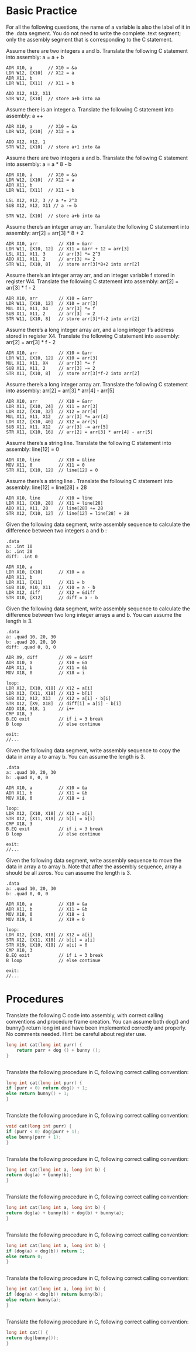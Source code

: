 # Basic Practice
For all the following questions, the name of a variable is also the label of it in the .data segment. You do not need to write the complete .text segment; only the assembly segment that is corresponding to the C statement.

Assume there are two integers a and b. Translate the following C statement into assembly:
a = a + b

```arm
ADR X10, a      // X10 = &a
LDR W12, [X10]  // X12 = a
ADR X11, b
LDR W11, [X11]  // X11 = b

ADD X12, X12, X11
STR W12, [X10]  // store a+b into &a
```

Assume there is an integer a. Translate the following C statement into assembly:
a ++
```arm
ADR X10, a      // X10 = &a
LDR W12, [X10]  // X12 = a

ADD X12, X12, 1
STR W12, [X10]  // store a+1 into &a
```

Assume there are two integers a and b. Translate the following C statement into assembly:
a = a * 8 - b
```arm
ADR X10, a      // X10 = &a
LDR W12, [X10]  // X12 = a
ADR X11, b
LDR W11, [X11]  // X11 = b

LSL X12, X12, 3 // a *= 2^3
SUB X12, X12, X11 // a -= b

STR W12, [X10]  // store a+b into &a
```

Assume there’s an integer array arr. Translate the following C statement into assembly:
arr[2] = arr[3] * 8 + 2
```arm
ADR X10, arr        // X10 = &arr
LDR W11, [X10, 12]  // X11 = &arr + 12 = arr[3]
LSL X11, X11, 3     // arr[3] *= 2^3
ADD X11, X11, 2     // arr[3] += 2
STR W11, [X10, 8]   // store arr[3]*8+2 into arr[2]
```

Assume there’s an integer array arr, and an integer variable f stored in register W4. Translate the following C statement into assembly:
arr[2] = arr[3] * f - 2
```arm
ADR X10, arr        // X10 = &arr
LDR W11, [X10, 12]  // X10 = arr[3]
MUL X11, X11, X4    // arr[3] *= f
SUB X11, X11, 2     // arr[3] -= 2
STR W11, [X10, 8]   // store arr[3]*f-2 into arr[2]
```

Assume there’s a long integer array arr, and a long integer f’s address stored in register X4. Translate
the following C statement into assembly:
arr[2] = arr[3] * f - 2
```arm
ADR X10, arr        // X10 = &arr
LDR W11, [X10, 12]  // X10 = arr[3]
MUL X11, X11, X4    // arr[3] *= f
SUB X11, X11, 2     // arr[3] -= 2
STR X11, [X10, 8]   // store arr[3]*f-2 into arr[2]
```

Assume there’s a long integer array arr. Translate the following C statement into assembly:
arr[2] = arr[3] * arr[4] - arr[5]
```arm
ADR X10, arr        // X10 = &arr
LDR X11, [X10, 24]  // X11 = arr[3]
LDR X12, [X10, 32]  // X12 = arr[4]
MUL X11, X11, X12   // arr[3] *= arr[4]
LDR X12, [X10, 40]  // X12 = arr[5]
SUB X11, X11, X12   // arr[3] -= arr[5]
STR X11, [X10, 16]  // arr[2] = arr[3] * arr[4] - arr[5]
```

Assume there’s a string line. Translate the following C statement into assembly:
line[12] = 0
```arm
ADR X10, line       // X10 = &line
MOV X11, 0          // X11 = 0
STR X11, [X10, 12]  // line[12] = 0
```

Assume there’s a string line . Translate the following C statement into assembly:
line[12] = line[28] + 28
```arm
ADR X10, line       // X10 = line
LDR X11, [X10, 28]  // X11 = line[28]
ADD X11, X11, 28    // line[28] += 28
STR X12, [X10, 12]  // line[12] = line[28] + 28
```

Given the following data segment, write assembly sequence to calculate the difference between two integers a and b :
```arm
.data
a: .int 10
b: .int 20
diff: .int 0
```

```arm
ADR X10, a
LDR X10, [X10]      // X10 = a
ADR X11, b
LDR X11, [X11]      // X11 = b
SUB X10, X10, X11   // X10 = a - b
LDR X12, diff       // X12 = &diff
STR X10, [X12]      // diff = a - b
```

Given the following data segment, write assembly sequence to calculate the difference between two long integer arrays a and b. You can assume the length is 3.
```arm
.data
a: .quad 10, 20, 30
b: .quad 20, 20, 10
diff: .quad 0, 0, 0
```

```arm
ADR X9, diff        // X9 = &diff
ADR X10, a          // X10 = &a
ADR X11, b          // X11 = &b
MOV X18, 0          // X18 = i

loop:
LDR X12, [X10, X18] // X12 = a[i]
LDR X13, [X11, X18] // X13 = b[i]
SUB X12, X12, X13   // X12 = a[i] - b[i]
STR X12, [X9, X18]  // diff[i] = a[i] - b[i]
ADD X18, X18, 1     // i++
CMP X18, 3
B.EQ exit           // if i = 3 break
B loop              // else continue

exit:
//...
```

Given the following data segment, write assembly sequence to copy the data in array a to array b. You
can assume the length is 3.
```arm
.data
a: .quad 10, 20, 30
b: .quad 0, 0, 0
```

```arm
ADR X10, a          // X10 = &a
ADR X11, b          // X11 = &b
MOV X18, 0          // X18 = i

loop:
LDR X12, [X10, X18] // X12 = a[i]
STR X12, [X11, X18] // b[i] = a[i]
CMP X18, 3
B.EQ exit           // if i = 3 break
B loop              // else continue

exit:
//...

```

Given the following data segment, write assembly sequence to move the data in array a to array b. Note that after the assembly sequence, array a should be all zeros. You can assume the length is 3.
```arm
.data
a: .quad 10, 20, 30
b: .quad 0, 0, 0
```
```arm
ADR X10, a          // X10 = &a
ADR X11, b          // X11 = &b
MOV X18, 0          // X18 = i
MOV X19, 0          // X19 = 0

loop:
LDR X12, [X10, X18] // X12 = a[i]
STR X12, [X11, X18] // b[i] = a[i]
STR X19, [X10, X18] // a[i] = 0
CMP X18, 3
B.EQ exit           // if i = 3 break
B loop              // else continue

exit:
//...
```


# Procedures

Translate the following C code into assembly, with correct calling conventions and procedure frame creation. You can assume both dog() and bunny() return long int and have been implemented correctly and properly. No comments needed.
Hint: be careful about register use.
```c
long int cat(long int purr) {
    return purr + dog () + bunny ();
}
```

```arm

```

Translate the following procedure in C, following correct calling convention:
```c
long int cat(long int purr) {
if (purr < 0) return dog() + 1;
else return bunny() + 1;
}
```

```arm

```


Translate the following procedure in C, following correct calling convention:
```c
void cat(long int purr) {
if (purr < 0) dog(purr + 1);
else bunny(purr + 1);
}
```

```arm

```

Translate the following procedure in C, following correct calling convention:
```c
long int cat(long int a, long int b) {
return dog(a) + bunny(b);
}
```

```arm

```

Translate the following procedure in C, following correct calling convention:
```c
long int cat(long int a, long int b) {
return dog(a) + bunny(b) + dog(b) + bunny(a);
}
```

```arm

```

Translate the following procedure in C, following correct calling convention:
```c
long int cat(long int a, long int b) {
if (dog(a) < dog(b)) return 1;
else return 0;
}
```

```arm

```

Translate the following procedure in C, following correct calling convention:
```c
long int cat(long int a, long int b) {
if (dog(a) < dog(b)) return bunny(b);
else return bunny(a);
}
```

```arm

```

Translate the following procedure in C, following correct calling convention:
```c
long int cat() {
return dog(bunny());
}
```

```arm

```
